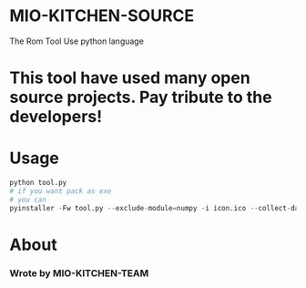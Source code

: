 # MIO-KITCHEN-SOURCE
The Rom Tool Use python language
# This tool have used many open source projects. Pay tribute to the developers!
# Usage
``` python
python tool.py
# if you want pack as exe
# you can
pyinstaller -Fw tool.py --exclude-module=numpy -i icon.ico --collect-data sv_ttk
```
# About
### Wrote by MIO-KITCHEN-TEAM
